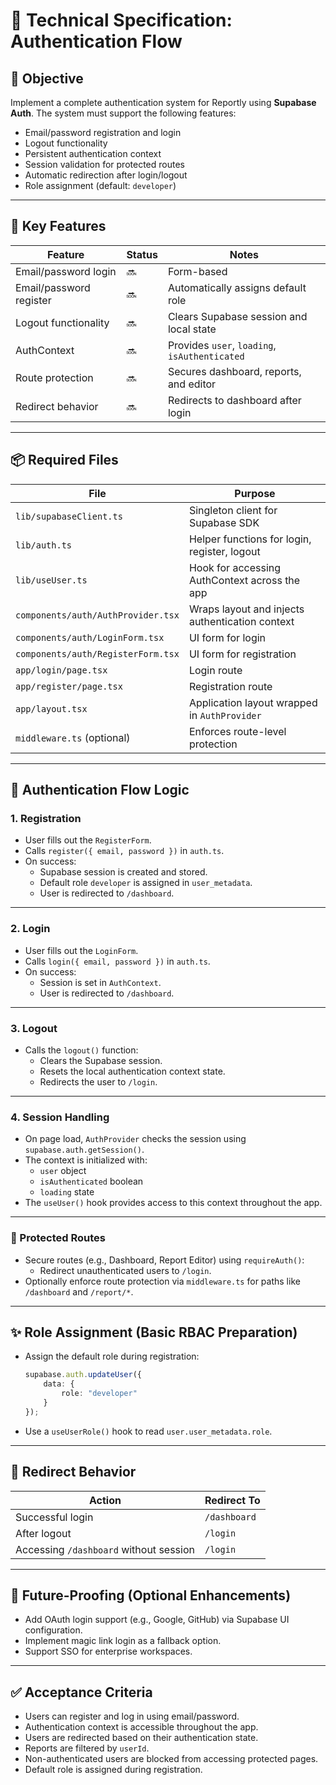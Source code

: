 # 🔐 Technical Specification: Authentication Flow

## 🎯 Objective

Implement a complete authentication system for Reportly using **Supabase Auth**. The system must support the following features:

- Email/password registration and login
- Logout functionality
- Persistent authentication context
- Session validation for protected routes
- Automatic redirection after login/logout
- Role assignment (default: `developer`)

---

## 🧩 Key Features

| Feature                  | Status | Notes                                   |
|--------------------------|--------|-----------------------------------------|
| Email/password login     | 🔜     | Form-based                              |
| Email/password register  | 🔜     | Automatically assigns default role      |
| Logout functionality     | 🔜     | Clears Supabase session and local state |
| AuthContext              | 🔜     | Provides `user`, `loading`, `isAuthenticated` |
| Route protection         | 🔜     | Secures dashboard, reports, and editor  |
| Redirect behavior        | 🔜     | Redirects to dashboard after login      |

---

## 📦 Required Files

| File                              | Purpose                                   |
|-----------------------------------|-------------------------------------------|
| `lib/supabaseClient.ts`           | Singleton client for Supabase SDK         |
| `lib/auth.ts`                     | Helper functions for login, register, logout |
| `lib/useUser.ts`                  | Hook for accessing AuthContext across the app |
| `components/auth/AuthProvider.tsx`| Wraps layout and injects authentication context |
| `components/auth/LoginForm.tsx`   | UI form for login                         |
| `components/auth/RegisterForm.tsx`| UI form for registration                  |
| `app/login/page.tsx`              | Login route                               |
| `app/register/page.tsx`           | Registration route                        |
| `app/layout.tsx`                  | Application layout wrapped in `AuthProvider` |
| `middleware.ts` (optional)        | Enforces route-level protection           |

---

## 🧠 Authentication Flow Logic

### 1. Registration

- User fills out the `RegisterForm`.
- Calls `register({ email, password })` in `auth.ts`.
- On success:
    - Supabase session is created and stored.
    - Default role `developer` is assigned in `user_metadata`.
    - User is redirected to `/dashboard`.

---

### 2. Login

- User fills out the `LoginForm`.
- Calls `login({ email, password })` in `auth.ts`.
- On success:
    - Session is set in `AuthContext`.
    - User is redirected to `/dashboard`.

---

### 3. Logout

- Calls the `logout()` function:
    - Clears the Supabase session.
    - Resets the local authentication context state.
    - Redirects the user to `/login`.

---

### 4. Session Handling

- On page load, `AuthProvider` checks the session using `supabase.auth.getSession()`.
- The context is initialized with:
    - `user` object
    - `isAuthenticated` boolean
    - `loading` state
- The `useUser()` hook provides access to this context throughout the app.

---

### 🔐 Protected Routes

- Secure routes (e.g., Dashboard, Report Editor) using `requireAuth()`:
    - Redirect unauthenticated users to `/login`.
- Optionally enforce route protection via `middleware.ts` for paths like `/dashboard` and `/report/*`.

---

## ✨ Role Assignment (Basic RBAC Preparation)

- Assign the default role during registration:
    ```ts
    supabase.auth.updateUser({
        data: {
            role: "developer"
        }
    });
    ```
- Use a `useUserRole()` hook to read `user.user_metadata.role`.

---

## 🔄 Redirect Behavior

| Action                          | Redirect To |
|---------------------------------|-------------|
| Successful login                | `/dashboard`|
| After logout                    | `/login`    |
| Accessing `/dashboard` without session | `/login` |

---

## 🔁 Future-Proofing (Optional Enhancements)

- Add OAuth login support (e.g., Google, GitHub) via Supabase UI configuration.
- Implement magic link login as a fallback option.
- Support SSO for enterprise workspaces.

---

## ✅ Acceptance Criteria

- Users can register and log in using email/password.
- Authentication context is accessible throughout the app.
- Users are redirected based on their authentication state.
- Reports are filtered by `userId`.
- Non-authenticated users are blocked from accessing protected pages.
- Default role is assigned during registration.

